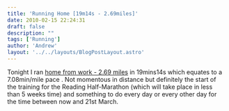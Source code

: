 ```yaml
---
title: 'Running Home [19m14s - 2.69miles]'
date: 2010-02-15 22:24:31
draft: false
description: ""
tags: ['Running']
author: 'Andrew'
layout: '../../layouts/BlogPostLayout.astro'
---
```


Tonight I ran [home from work - 2.69 miles](http://www.gmap-pedometer.com/?r=3477810  "Running Home Route (external link)") in 19mins14s which equates to a 7.08min/mile pace . Not momentous in distance but definitely the start of the training for the Reading Half-Marathon (which will take place in less than 5 weeks time) and something to do every day or every other day for the time between now and 21st March.

